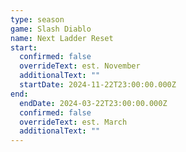 ```yaml
---
type: season
game: Slash Diablo
name: Next Ladder Reset
start:
  confirmed: false
  overrideText: est. November
  additionalText: ""
  startDate: 2024-11-22T23:00:00.000Z
end:
  endDate: 2024-03-22T23:00:00.000Z
  confirmed: false
  overrideText: est. March
  additionalText: ""
---
```


